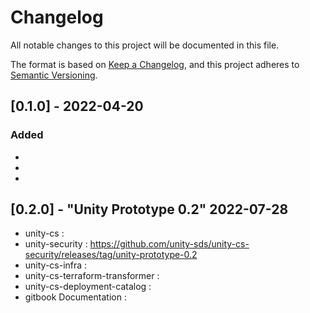 # Changelog

All notable changes to this project will be documented in this file.

The format is based on [Keep a Changelog](https://keepachangelog.com/en/1.0.0/),
and this project adheres to [Semantic Versioning](https://semver.org/spec/v2.0.0.html).

## [0.1.0] - 2022-04-20

### Added 

- 
-
-

## [0.2.0] - "Unity Prototype 0.2" 2022-07-28

- unity-cs :
- unity-security :  https://github.com/unity-sds/unity-cs-security/releases/tag/unity-prototype-0.2 
- unity-cs-infra :
- unity-cs-terraform-transformer :
- unity-cs-deployment-catalog :
- gitbook Documentation : 
